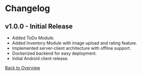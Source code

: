 
# Changelog

## v1.0.0 - Initial Release
- Added ToDo Module.
- Added Inventory Module with image upload and rating feature.
- Implemented server-client architecture with offline support.
- Dockerized backend for easy deployment.
- Initial Android client release.

[Back to Overview](overview.md)
